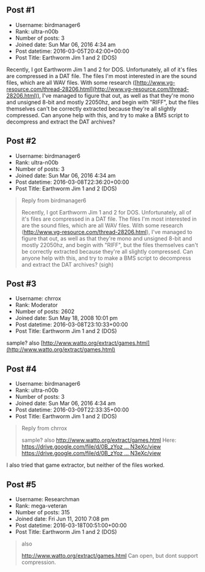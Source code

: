 ## Post #1
- Username: birdmanager6
- Rank: ultra-n00b
- Number of posts: 3
- Joined date: Sun Mar 06, 2016 4:34 am
- Post datetime: 2016-03-05T20:42:00+00:00
- Post Title: Earthworm Jim 1 and 2 (DOS)

Recently, I got Earthworm Jim 1 and 2 for DOS. Unfortunately, all of it's files are compressed in a DAT file. The files I'm most interested in are the sound files, which are all WAV files. With some research ([http://www.vg-resource.com/thread-28206.html](http://www.vg-resource.com/thread-28206.html)), I've managed to figure that out, as well as that they're mono and unsigned 8-bit and mostly 22050hz, and begin with "RIFF",  but the files themselves can't be correctly extracted because they're all slightly compressed. Can anyone help with this, and try to make a BMS script to decompress and extract the DAT archives?
## Post #2
- Username: birdmanager6
- Rank: ultra-n00b
- Number of posts: 3
- Joined date: Sun Mar 06, 2016 4:34 am
- Post datetime: 2016-03-08T22:36:20+00:00
- Post Title: Earthworm Jim 1 and 2 (DOS)

> Reply from birdmanager6
>
> Recently, I got Earthworm Jim 1 and 2 for DOS. Unfortunately, all of it's files are compressed in a DAT file. The files I'm most interested in are the sound files, which are all WAV files. With some research (http://www.vg-resource.com/thread-28206.html), I've managed to figure that out, as well as that they're mono and unsigned 8-bit and mostly 22050hz, and begin with "RIFF",  but the files themselves can't be correctly extracted because they're all slightly compressed. Can anyone help with this, and try to make a BMS script to decompress and extract the DAT archives?
(sigh)
## Post #3
- Username: chrrox
- Rank: Moderator
- Number of posts: 2602
- Joined date: Sun May 18, 2008 10:01 pm
- Post datetime: 2016-03-08T23:10:33+00:00
- Post Title: Earthworm Jim 1 and 2 (DOS)

sample?
also
[http://www.watto.org/extract/games.html](http://www.watto.org/extract/games.html)
## Post #4
- Username: birdmanager6
- Rank: ultra-n00b
- Number of posts: 3
- Joined date: Sun Mar 06, 2016 4:34 am
- Post datetime: 2016-03-09T22:33:35+00:00
- Post Title: Earthworm Jim 1 and 2 (DOS)

> Reply from chrrox
>
> sample?
also
http://www.watto.org/extract/games.html
Here:
[https://drive.google.com/file/d/0B_zYoz ... N3eXc/view](https://drive.google.com/file/d/0B_zYoz3nVdW_bEMwVGxWcGN3eXc/view)
[https://drive.google.com/file/d/0B_zYoz ... N3eXc/view](https://drive.google.com/file/d/0B_zYoz3nVdW_bEMwVGxWcGN3eXc/view)

I also tried that game extractor, but neither of the files worked.
## Post #5
- Username: Researchman
- Rank: mega-veteran
- Number of posts: 315
- Joined date: Fri Jun 11, 2010 7:08 pm
- Post datetime: 2016-03-18T00:51:00+00:00
- Post Title: Earthworm Jim 1 and 2 (DOS)

> also
>
> http://www.watto.org/extract/games.html
Can open, but dont support compression.
